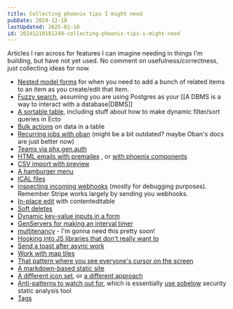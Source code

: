 ```yaml
---
title: Collecting phoenix tips I might need
pubDate: 2024-12-10
lastUpdated: 2025-01-10
id: 20241210181249-collecting-phoenix-tips-i-might-need
---
```


Articles I ran across for features I can imagine needing in things I'm building, but have not yet used. No comment on usefulness/correctness, just collecting ideas for now.

- [Nested model forms](https://fullstackphoenix.com/tutorials/nested-model-forms-with-phoenix-liveview) for when you need to add a bunch of related items to an item as you create/edit that item.
- [Fuzzy search](https://fullstackphoenix.com/tutorials/fuzzy-search-in-phoenix-liveview), assuming you are using Postgres as your [[A DBMS is a way to interact with a database|DBMS]]
- [A sortable table](https://fullstackphoenix.com/tutorials/table-sorting-with-ecto-and-liveview), including stuff about how to make dynamic filter/sort queries in Ecto
- [Bulk actions](https://fullstackphoenix.com/tutorials/add-bulk-actions-in-phoenix-liveview) on data in a table
- [Recurring jobs with oban](https://fullstackphoenix.com/tutorials/how-to-setup-recurring-jobs-with-oban-in-elixir) (might be a bit outdated? maybe Oban's docs are just better now)
- [Teams via phx.gen.auth](https://fullstackphoenix.com/tutorials/multi-teams-memberships-phx-gen-auth)
- [HTML emails with premailex](https://fullstackphoenix.com/tutorials/implementing-html-emails-in-phoenix-with-swoosh-and-premailex) , or [with phoenix components](https://andrewian.dev/blog/phoenix-email-defaults)
- [CSV import with preview](https://fullstackphoenix.com/tutorials/import-csv-with-preview-liveview-file-upload)
- [A hamburger menu](https://bensmithgall.com//blog/phoenix-hamburger-menu)
- [ICAL files](https://fullstackphoenix.com/tutorials/generating-ical-files-with-phoenix-and-swoosh)
- [inspecting incoming webhooks](https://fullstackphoenix.com/tutorials/inspect-incoming-webhooks-with-phoenix-liveview) (mostly for debugging purposes). Remember Stripe works largely by sending you webhooks.
- [In-place edit](https://fullstackphoenix.com/tutorials/in-place-edit-with-liveview) with contenteditable
- [Soft deletes](https://dashbit.co/blog/soft-deletes-with-ecto)
- [Dynamic key-value inputs in a form](https://james-carr.org/posts/2024-08-19-dynamic-keyvalue-pair-inputs-in-phoenix-liveview-forms/)
- [GenServers for making an interval timer](https://james-carr.org/posts/2024-10-09-elixir-basics-multiprocess-interval-timer/)
- [multitenancy](https://curiosum.com/blog/multitenancy-in-elixir) - I'm gonna need this pretty soon!
- [Hooking into JS libraries that don't really want to](https://blog.puretype.ai/liveview-javascript-event)
- [Send a toast after async work](https://samrat.me/til-liveview-toast-after-async-work/)
- [Work with map tiles](https://dev.to/dkuku/serving-open-street-map-vector-tiles-with-elixir-and-phoenix-40ip)
- [That pattern where you see everyone's cursor on the screen](https://koenvangilst.nl/blog/phoenix-liveview-cursors)
- [A markdown-based static site](https://mishka.tools/blog/build-a-static-site-in-elixir-under-5-minutes-with-phoenix-components)
- [A different icon set](https://rodolfosilva.com/elixir/adding-a-new-icon-collection-to-a-phoenix-project), or [a different approach](https://farens.me/blog/how-to-integrate-tabler-icons-into-your-phoenix-project)
- [Anti-patterns to watch out for](https://curiosum.com/blog/elixir-anti-patterns), which is essentially [use sobelow](https://github.com/nccgroup/sobelow) security static analysis tool
- [Tags](https://fly.io/phoenix-files/tag-all-the-things/)
